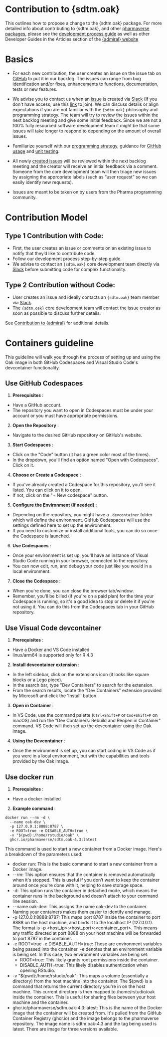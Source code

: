 # Contribution to {sdtm.oak} 

This outlines how to propose a change to the {sdtm.oak} package. For more detailed info
about contributing to {sdtm.oak}, and other [pharmaverse
packages](https://pharmaverse.org/), please see the [development process
guide](https://pharmaverse.github.io/sdtm.oak/CONTRIBUTING.html)
as well as other Developer Guides in the Articles section of the [{admiral}
website](https://pharmaverse.github.io/admiral/index.html)

# Basics
 * For each new contribution, the user creates an issue on the issue tab on [GitHub](https://github.com/pharmaverse/oak/issues) to put it in our backlog.
The issues can range from bug identification and/or fixes, enhancements to
functions, documentation, tests or new features.

 * We advise you to contact us when an 
[issue](https://github.com/pharmaverse/oak/issues) is created via
[Slack](https://oakgarden.slack.com) (If you don't have access, use this
[link](https://join.slack.com/t/oakgarden/shared_invite/zt-204sf8w5c-Vxl71cI~WAYhsMLbHGxeMw)
to join).  We can discuss details or align expectations if you are not familiar
with the `{sdtm.oak}` philosophy and programming strategy. The team will try to
review the issues within the next backlog meeting and give some initial
feedback. Since we are not a 100% fully resourced software development team it
might be that some issues will take longer to respond to depending on the amount
of overall issues.

 * Familiarize yourself with our [programming strategy](https://pharmaverse.github.io/admiraldev/articles/programming_strategy.html), guidance for [GitHub usage](https://pharmaverse.github.io/admiraldev/articles/git_usage.html) and [unit testing](https://pharmaverse.github.io/admiraldev/articles/unit_test_guidance.html).

 * All newly [created issues](https://github.com/pharmaverse/oak/issues) will be
reviewed within the next backlog meeting and the creator will receive an
initial feedback via a comment. Someone from the core development team will
then triage new issues by assigning the appropriate labels (such as “user
request” so we can easily identify new requests).
 
 * Issues are meant to be taken on by users from the Pharma programming
community.

# Contribution Model


## Type 1 Contribution with Code: 

 * First, the user creates an issue or comments on an existing issue to notify
that they’d like to contribute code.
 * Follow our development process step-by-step guide.
 * We advise to contact an `{sdtm.oak}` core development team directly via [Slack](https://app.slack.com/client/T028PB489D3/C02M8KN8269) before submitting code for complex functionality.


## Type 2 Contribution without Code: 

 * User creates an issue and ideally contacts an `{sdtm.oak}` team member via [Slack](https://oakgarden.slack.com).
 * The `{sdtm.oak}` core development team will contact the issue creator as soon
as possible to discuss further details.


See [Contribution to {admiral}](https://pharmaverse.github.io/admiral/articles/contribution_model.html) for additional details.
 
# Containers guideline

This guideline will walk you through the process of setting up and using the Oak image in both GitHub Codespaces and Visual Studio Code's devcontainer functionality.

## Use GitHub Codespaces

1. **Prerequisites** :

* Have a GitHub account.
* The repository you want to open in Codespaces must be under your account or you must have appropriate permissions.

2. **Open the Repository** :

* Navigate to the desired GitHub repository on GitHub's website.

3. **Start Codespaces** :

* Click on the "Code" button (it has a green color most of the times).
* In the dropdown, you'll find an option named "Open with Codespaces". Click on it.

4. **Choose or Create a Codespace** :

* If you've already created a Codespace for this repository, you'll see it listed. You can click on it to open.
* If not, click on the "+ New codespace" button.

5. **Configure the Environment (If needed)** :

* Depending on the repository, you might have a `.devcontainer` folder which will define the environment. GitHub Codespaces will use the settings defined here to set up the environment.
* If you need to customize or install additional tools, you can do so once the Codespace is launched.

6. **Use Codespaces** :

* Once your environment is set up, you'll have an instance of Visual Studio Code running in your browser, connected to the repository.
* You can now edit, run, and debug your code just like you would in a local environment.

7. **Close the Codespace** :

* When you're done, you can close the browser tab/window.
* Remember, you'll be billed (if you're on a paid plan) for the time your Codespace is running, so it's a good idea to stop or delete it if you're not using it. You can do this from the Codespaces tab in your GitHub repository.

## Use Visual Code devcontainer

1. **Prerequisites** :

* Have a Docker and VS Code installed
* linux/arm64 is supported only for R 4.3

2. **Install devcontainer extension** :

* In the left sidebar, click on the extensions icon (it looks like square blocks or a Lego piece).
* In the search bar, type "Dev Containers" to search for the extension.
* From the search results, locate the "Dev Containers" extension provided by Microsoft and click the 'Install' button.

3. **Open in Container** :

* In VS Code, use the command palette (`Ctrl+Shift+P` or `Cmd+Shift+P` on macOS) and run the "Dev Containers: Rebuild and Reopen in Container" command. VS Code will then set up the devcontainer using the Oak image.

4. **Using the Devcontainer** :

* Once the environment is set up, you can start coding in VS Code as if you were in a local environment, but with the capabilities and tools provided by the Oak image.

## Use docker run

1. **Prerequisites** :

* Have a docker installed

2. **Example command** :

```
docker run --rm -d \
  --name oak-dev \
  -p 127.0.0.1:8888:8787 \
  -e ROOT=true -e DISABLE_AUTH=true \
  -v "$(pwd):/home/rstudio/oak" \
  ghcr.io/pharmaverse/sdtm.oak-4.3:latest
```

This command is used to start a new container from a Docker image. Here's a breakdown of the parameters used:

* docker run: This is the basic command to start a new container from a Docker image.
* --rm: This option ensures that the container is removed automatically when it's stopped. This is useful if you don’t want to keep the container around once you're done with it, helping to save storage space.
* -d: This option runs the container in detached mode, which means the container runs in the background and doesn't attach to your command line session.
* --name oak-dev: This assigns the name oak-dev to the container. Naming your containers makes them easier to identify and manage.
* -p 127.0.0.1:8888:8787: This maps port 8787 inside the container to port 8888 on the host machine, and binds it to the localhost IP (127.0.0.1). The format is -p <host_ip>:<host_port>:<container_port>. This means any traffic directed at port 8888 on your host machine will be forwarded to port 8787 in the container.
* -e ROOT=true -e DISABLE_AUTH=true: These are environment variables being passed into the container. -e denotes that an environment variable is being set. In this case, two environment variables are being set:
    * ROOT=true: This likely grants root permissions inside the container.
    * DISABLE_AUTH=true: This likely disables authentication when opening RStudio.
* -v "$(pwd):/home/rstudio/oak": This maps a volume (essentially a directory) from the host machine into the container. The $(pwd) is a command that returns the current directory you're in on the host machine. This current directory is then mapped to /home/rstudio/oak inside the container. This is useful for sharing files between your host machine and the container.
* ghcr.io/pharmaverse/sdtm.oak-4.3:latest: This is the name of the Docker image that the container will be created from. It's pulled from the GitHub Container Registry (ghcr.io) and the image belongs to the pharmaverse repository. The image name is sdtm.oak-4.3 and the tag being used is latest. There are image for three versions available.
